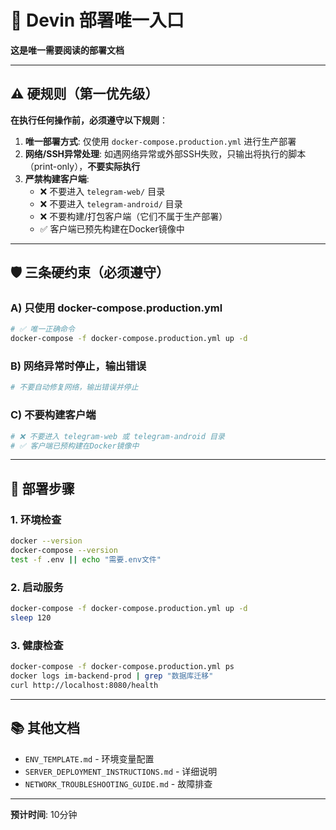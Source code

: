# 🚀 Devin 部署唯一入口

**这是唯一需要阅读的部署文档**

---

## ⚠️ 硬规则（第一优先级）

**在执行任何操作前，必须遵守以下规则**：

1. **唯一部署方式**: 仅使用 `docker-compose.production.yml` 进行生产部署
2. **网络/SSH异常处理**: 如遇网络异常或外部SSH失败，只输出将执行的脚本（print-only），**不要实际执行**
3. **严禁构建客户端**: 
   - ❌ 不要进入 `telegram-web/` 目录
   - ❌ 不要进入 `telegram-android/` 目录  
   - ❌ 不要构建/打包客户端（它们不属于生产部署）
   - ✅ 客户端已预先构建在Docker镜像中

---

## 🛡️ 三条硬约束（必须遵守）

### A) 只使用 docker-compose.production.yml

```bash
# ✅ 唯一正确命令
docker-compose -f docker-compose.production.yml up -d
```

### B) 网络异常时停止，输出错误

```bash
# 不要自动修复网络，输出错误并停止
```

### C) 不要构建客户端

```bash
# ❌ 不要进入 telegram-web 或 telegram-android 目录
# ✅ 客户端已预构建在Docker镜像中
```

---

## 📖 部署步骤

### 1. 环境检查
```bash
docker --version
docker-compose --version
test -f .env || echo "需要.env文件"
```

### 2. 启动服务
```bash
docker-compose -f docker-compose.production.yml up -d
sleep 120
```

### 3. 健康检查
```bash
docker-compose -f docker-compose.production.yml ps
docker logs im-backend-prod | grep "数据库迁移"
curl http://localhost:8080/health
```

---

## 📚 其他文档

- `ENV_TEMPLATE.md` - 环境变量配置
- `SERVER_DEPLOYMENT_INSTRUCTIONS.md` - 详细说明
- `NETWORK_TROUBLESHOOTING_GUIDE.md` - 故障排查

---

**预计时间**: 10分钟
